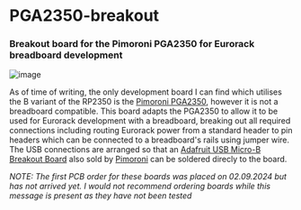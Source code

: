 # PGA2350-breakout
### Breakout board for the Pimoroni PGA2350 for Eurorack breadboard development

![image](https://github.com/user-attachments/assets/f13c7844-6c97-4d8e-98f1-39c315df7998)

As of time of writing, the only development board I can find which utilises the B variant of the RP2350 is the [Pimoroni PGA2350](https://shop.pimoroni.com/products/pga2350?variant=42092629229651), however it is not a breadboard compatible. 
This board adapts the PGA2350 to allow it to be used for Eurorack development with a breadboard, breaking out all required connections including routing Eurorack power from a standard header to pin headers which can be connected to a breadboard's rails using jumper wire. 
The USB connections are arranged so that an [Adafruit USB Micro-B Breakout Board](https://www.adafruit.com/product/1833) also sold by [Pimoroni](https://shop.pimoroni.com/products/adafruit-usb-micro-b-breakout-board?variant=821196557) can be soldered direcly to the board.

*NOTE: The first PCB order for these boards was placed on 02.09.2024 but has not arrived yet. I would not recommend ordering boards while this message is present as they have not been tested*
